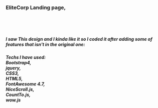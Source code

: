<h3>EliteCorp Landing page,<h3><br><br>
  
<h5>I saw This design and I kinda like it so I coded it after adding some of features that isn't in the original one:<h5>

Techs I have used:<br>
Bootstrap4,<br>
jquery,<br>
CSS3,<br>
HTML5,<br>
FontAwesome 4.7,<br>
NiceScroll.js,<br>
CountTo.js,<br>
wow.js
